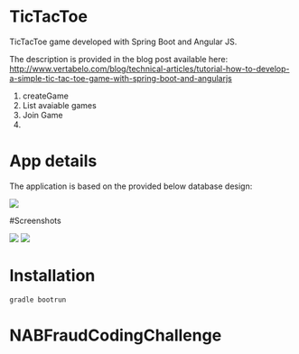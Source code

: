 # TicTacToe
TicTacToe game developed with Spring Boot and Angular JS.

The description is provided in the blog post available here: http://www.vertabelo.com/blog/technical-articles/tutorial-how-to-develop-a-simple-tic-tac-toe-game-with-spring-boot-and-angularjs




1) createGame
2) List avaiable games 
3) Join Game
4)


# App details
The application is based on the provided below database design:

<img src="http://www.vertabelo.com/_file/blog/tutorial-how-to-develop-a-simple-tic-tac-toe-game-with-spring-boot-and-angularjs/tictactoe-database-model.png"/>

#Screenshots


<img src="http://www.vertabelo.com/_file/blog/tutorial-how-to-develop-a-simple-tic-tac-toe-game-with-spring-boot-and-angularjs/player-panel-actions.png"/>
    
        
        
<img src="http://www.vertabelo.com/_file/blog/tutorial-how-to-develop-a-simple-tic-tac-toe-game-with-spring-boot-and-angularjs/get-move-list.png"/>

# Installation

`gradle bootrun` 

# NABFraudCodingChallenge
